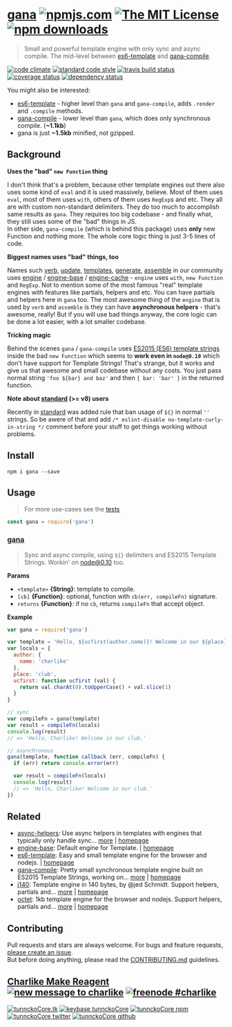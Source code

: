 # [gana][author-www-url] [![npmjs.com][npmjs-img]][npmjs-url] [![The MIT License][license-img]][license-url] [![npm downloads][downloads-img]][downloads-url] 

> Small and powerful template engine with only sync and async compile. The mid-level between [es6-template][] and [gana-compile][].

[![code climate][codeclimate-img]][codeclimate-url] [![standard code style][standard-img]][standard-url] [![travis build status][travis-img]][travis-url] [![coverage status][coveralls-img]][coveralls-url] [![dependency status][david-img]][david-url]

You might also be interested:
- [es6-template][] - higher level than `gana` and `gana-compile`, adds `.render` and `.compile` methods.
- [gana-compile][] - lower level than `gana`, which does only synchronous compile. (**~1.1kb**)
- gana is just **~1.5kb** minified, not gzipped.

## Background

**Uses the "bad" `new Function` thing**

I don't think that's a problem, because other template engines out there also uses some kind of `eval` and it is used massively, believe. Most of them uses `eval`, most of them uses `with`, others of them uses `RegExp`s and etc. They all are with custom non-standard delimiters. They do too much to accomplish same results as `gana`. They requires too big codebase - and finally what, they still uses some of the "bad" things in JS.  
In other side, `gana-compile` (which is behind this package) uses **only** new Function and nothing more. The whole core logic thing is just 3-5 lines of code.

**Biggest names uses "bad" things, too**

Names such [verb][], [update][], [templates][], [generate][], [assemble][] in our community uses [engine][] / [engine-base][] / [engine-cache][] - `engine` uses `with`, `new Function` and `RegExp`. Not to mention some of the most famous "real" template engines with features like partials, helpers and etc. You can have partials and helpers here in `gana` too. The most awesome thing of the `engine` that is used by `verb` and `assemble` is they can have **asynchronous helpers** - that's awesome, really! But if you will use bad things anyway, the core logic can be done a lot easier, with a lot smaller codebase.

**Tricking magic**

Behind the scenes `gana` / `gana-compile` uses [ES2015 (ES6) template strings](https://developer.mozilla.org/de/docs/Web/JavaScript/Reference/template_strings) inside the bad `new Function` which seems to **work even in `node@0.10`** which don't have support for Template Strings! That's strange, but it works and give us that awesome and small codebase without any costs. You just pass normal string `'foo ${bar} and baz'` and then `{ bar: 'bar' }` in the returned function.

**Note about [standard][] (>= v8) users**

Recently in [standard][] was added rule that ban usage of `${}` in normal `''` strings. So be awere of that and add `/* eslint-disable no-template-curly-in-string */` comment before your stuff to get things working without problems.

## Install
```
npm i gana --save
```

## Usage
> For more use-cases see the [tests](./test.js)

```js
const gana = require('gana')
```

### [gana](index.js#L54)
> Sync and async compile, using `${}` delimiters and ES2015 Template Strings. Workin' on node@0.10 too.

**Params**

* `<template>` **{String}**: template to compile.    
* `[cb]` **{Function}**: optional, function with `cb(err, compileFn)` signature.    
* `returns` **{Function}**: if no `cb`, returns `compileFn` that accept object.  

**Example**

```js
var gana = require('gana')

var template = 'Hello, ${ucfirst(author.name)}! Welcome in our ${place}.'
var locals = {
  author: {
    name: 'charlike'
  },
  place: 'club',
  ucfirst: function ucfirst (val) {
    return val.charAt(0).toUpperCase() + val.slice(1)
  }
}

// sync
var compileFn = gana(template)
var result = compileFn(locals)
console.log(result)
// => 'Hello, Charlike! Welcome in our club.'

// asynchronous
gana(template, function callback (err, compileFn) {
  if (err) return console.error(err)

  var result = compileFn(locals)
  console.log(result)
  // => 'Hello, Charlike! Welcome in our club.'
})
```

## Related
- [async-helpers](https://www.npmjs.com/package/async-helpers): Use async helpers in templates with engines that typically only handle sync… [more](https://github.com/doowb/async-helpers) | [homepage](https://github.com/doowb/async-helpers "Use async helpers in templates with engines that typically only handle sync helpers. Handlebars and Lodash have been tested.")
- [engine-base](https://www.npmjs.com/package/engine-base): Default engine for Template. | [homepage](https://github.com/jonschlinkert/engine-base "Default engine for Template.")
- [es6-template](https://www.npmjs.com/package/es6-template): Easy and small template engine for the browser and nodejs. | [homepage](https://github.com/tunnckocore/es6-template#readme "Easy and small template engine for the browser and nodejs.")
- [gana-compile](https://www.npmjs.com/package/gana-compile): Pretty small synchronous template engine built on ES2015 Template Strings, working on… [more](https://github.com/tunnckocore/gana-compile#readme) | [homepage](https://github.com/tunnckocore/gana-compile#readme "Pretty small synchronous template engine built on ES2015 Template Strings, working on `node@0.10` too. No RegExps, support for helpers and what you want. Use [gana][] if you wanna both async and sync support.")
- [j140](https://www.npmjs.com/package/j140): Template engine in 140 bytes, by @jed Schmidt. Support helpers, partials and… [more](https://github.com/tunnckocore/j140#readme) | [homepage](https://github.com/tunnckocore/j140#readme "Template engine in 140 bytes, by @jed Schmidt. Support helpers, partials and pre-compiled templates. For nodejs and the browser. Browserify-ready.")
- [octet](https://www.npmjs.com/package/octet): 1kb template engine for the browser and nodejs. Support helpers, partials and… [more](https://github.com/tunnckocore/octet#readme) | [homepage](https://github.com/tunnckocore/octet#readme "1kb template engine for the browser and nodejs. Support helpers, partials and more. Used in AbsurdJS.")

## Contributing
Pull requests and stars are always welcome. For bugs and feature requests, [please create an issue](https://github.com/tunnckoCore/gana/issues/new).  
But before doing anything, please read the [CONTRIBUTING.md](./CONTRIBUTING.md) guidelines.

## [Charlike Make Reagent](http://j.mp/1stW47C) [![new message to charlike][new-message-img]][new-message-url] [![freenode #charlike][freenode-img]][freenode-url]

[![tunnckoCore.tk][author-www-img]][author-www-url] [![keybase tunnckoCore][keybase-img]][keybase-url] [![tunnckoCore npm][author-npm-img]][author-npm-url] [![tunnckoCore twitter][author-twitter-img]][author-twitter-url] [![tunnckoCore github][author-github-img]][author-github-url]

[assemble]: https://github.com/assemble/assemble
[engine-base]: https://github.com/jonschlinkert/engine-base
[engine-cache]: https://github.com/jonschlinkert/engine-cache
[engine]: https://github.com/jonschlinkert/engine
[es6-template]: https://github.com/tunnckocore/es6-template
[gana-compile]: https://github.com/tunnckocore/gana-compile
[gana]: https://github.com/tunnckocore/gana
[generate]: https://github.com/generate/generate
[standard]: http://standardjs.com
[templates]: https://github.com/jonschlinkert/templates
[update]: https://github.com/update/update
[verb]: https://github.com/verbose/verb

[npmjs-url]: https://www.npmjs.com/package/gana
[npmjs-img]: https://img.shields.io/npm/v/gana.svg?label=gana

[license-url]: https://github.com/tunnckoCore/gana/blob/master/LICENSE
[license-img]: https://img.shields.io/npm/l/gana.svg

[downloads-url]: https://www.npmjs.com/package/gana
[downloads-img]: https://img.shields.io/npm/dm/gana.svg

[codeclimate-url]: https://codeclimate.com/github/tunnckoCore/gana
[codeclimate-img]: https://img.shields.io/codeclimate/github/tunnckoCore/gana.svg

[travis-url]: https://travis-ci.org/tunnckoCore/gana
[travis-img]: https://img.shields.io/travis/tunnckoCore/gana/master.svg

[coveralls-url]: https://coveralls.io/r/tunnckoCore/gana
[coveralls-img]: https://img.shields.io/coveralls/tunnckoCore/gana.svg

[david-url]: https://david-dm.org/tunnckoCore/gana
[david-img]: https://img.shields.io/david/tunnckoCore/gana.svg

[standard-url]: https://github.com/feross/standard
[standard-img]: https://img.shields.io/badge/code%20style-standard-brightgreen.svg

[author-www-url]: http://www.tunnckocore.tk
[author-www-img]: https://img.shields.io/badge/www-tunnckocore.tk-fe7d37.svg

[keybase-url]: https://keybase.io/tunnckocore
[keybase-img]: https://img.shields.io/badge/keybase-tunnckocore-8a7967.svg

[author-npm-url]: https://www.npmjs.com/~tunnckocore
[author-npm-img]: https://img.shields.io/badge/npm-~tunnckocore-cb3837.svg

[author-twitter-url]: https://twitter.com/tunnckoCore
[author-twitter-img]: https://img.shields.io/badge/twitter-@tunnckoCore-55acee.svg

[author-github-url]: https://github.com/tunnckoCore
[author-github-img]: https://img.shields.io/badge/github-@tunnckoCore-4183c4.svg

[freenode-url]: http://webchat.freenode.net/?channels=charlike
[freenode-img]: https://img.shields.io/badge/freenode-%23charlike-5654a4.svg

[new-message-url]: https://github.com/tunnckoCore/ama
[new-message-img]: https://img.shields.io/badge/ask%20me-anything-green.svg

